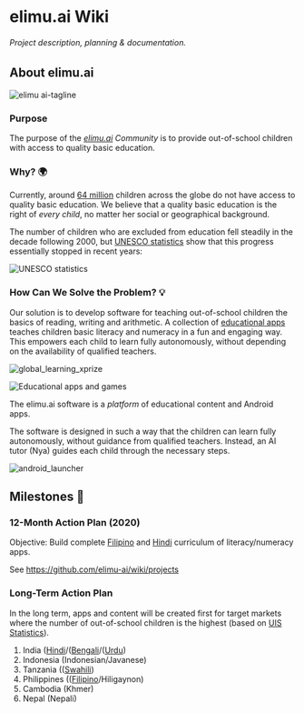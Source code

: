 # elimu.ai Wiki

###### Project description, planning & documentation.


## About elimu.ai

![elimu ai-tagline](https://user-images.githubusercontent.com/15718174/54360503-e8e88980-465c-11e9-9792-32b513105cf3.png)

### Purpose

The purpose of the _[elimu.ai](http://elimu.ai) Community_ is to provide out-of-school children with access to quality basic education.

### Why? 🌍

Currently, around [64 million](http://uis.unesco.org/en/news/new-education-data-sdg-4-and-more) children across the globe do not have access to quality basic education. We believe that a quality basic education is the right of _every child_, no matter her social or geographical background.

The number of children who are excluded from education fell steadily in the decade following 2000, but [UNESCO statistics](http://uis.unesco.org/en/news/new-education-data-sdg-4-and-more) show that this progress essentially stopped in recent years:

![UNESCO statistics](https://user-images.githubusercontent.com/15718174/82108940-1b13e080-9765-11ea-8c51-e7a15ca7690b.png)

### How Can We Solve the Problem? 💡

Our solution is to develop software for teaching out-of-school children the basics of reading, writing and arithmetic. A collection of [educational apps](http://elimu.ai) teaches children basic literacy and numeracy in a fun and engaging way. This empowers each child to learn fully autonomously, without depending on the availability of qualified teachers.

![global_learning_xprize](https://user-images.githubusercontent.com/15718174/82108905-cf613700-9764-11ea-949d-0faf0c58d835.jpg)

![Educational apps and games](https://user-images.githubusercontent.com/15718174/82109205-c3767480-9766-11ea-947b-fa53cfcba767.png)

The elimu.ai software is a _platform_ of educational content and Android apps.

The software is designed in such a way that the children can learn fully autonomously, without guidance from qualified teachers. Instead, an AI tutor (Nya) guides each child through the necessary steps.

![android_launcher](https://user-images.githubusercontent.com/15718174/82110563-ea867380-9771-11ea-8703-d63e381001eb.gif)


## Milestones 📆

### 12-Month Action Plan (2020)

Objective: Build complete [Filipino](http://fil.elimu.ai) and [Hindi](http://hin.elimu.ai) curriculum of literacy/numeracy apps.

See https://github.com/elimu-ai/wiki/projects

### Long-Term Action Plan

In the long term, apps and content will be created first for target markets where the number of out-of-school children is the highest (based on [UIS Statistics](http://data.uis.unesco.org/)).

 1. India ([Hindi](http://hin.elimu.ai)/([Bengali](http://ben.elimu.ai)/([Urdu](http://urd.elimu.ai))
 1. Indonesia (Indonesian/Javanese)
 1. Tanzania (([Swahili](http://swa.elimu.ai))
 1. Philippines (([Filipino](http://fil.elimu.ai)/Hiligaynon)
 1. Cambodia (Khmer)
 1. Nepal (Nepali)
 

